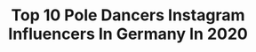 ---
title: Top 10 Pole Dancers Instagram Influencers In Germany In 2020
description: >-
  Find top pole dancers Instagram influencers in Germany in 2020. Most popular hashtags: #poledance #poledancer #dancer #photography.
platform: Instagram
hits: 51
text_top: Analyze the most popular Instagram influencers on inBeat.
text_bottom: Our database holds 51 Instagram influencers like this in Germany for you to collaborate.
profiles:
  - username: "pole_zerogravity_mia"
    fullname: >-
      POLE ARTIST - M I A  L A N G
    bio: >-
      🌎🥇 World Champion 2019 🥇🌎 PROFESSIONAL ARTIST & POLE DANCER 🇩🇪 🥇 NATIONALCHAMP 🥇🇩🇪 Ambassador: @dragonflybrand
    location: "Germany"
    followers: 41844
    engagement: 233
    commentsToLikes: 0.018481
    id: ck55pss4gbas40i11rji1ja41
    verified: false
    hashtags: ""
  - username: "rodeocowgirl2809"
    fullname: >-
      Carina Hinsche
    bio: >-
      Mein Ponyhof ❤️ Ronja 🐴 Chipsy - Crispy 🐴 Miss Cody Sue🐴 Spirit Son Peppy🐴 Shakira Sierra Sue 🐴 DS Spotted Shadow 🐴 Oxygens Pole Dancer 🐴 Whisky 🐶
    location: "Germany"
    followers: 19310
    engagement: 602
    commentsToLikes: 0.008273
    id: ck14h6gi28rvx0i19d5nrh15l
    verified: false
    hashtags: "#dancer, #horsephotographer, #sonnenaufgang, #myhorse"
  - username: "ch_art_photography"
    fullname: >-
      Claudia Steck
    bio: >-
      📸 international Photographer Aerial Art & Poledance & Acrobatic 📖Author of Shapes of Pole 🌎 www.chart-photography.de 📩 info@chart-photography.de
    location: "Germany"
    followers: 6885
    engagement: 839
    commentsToLikes: 0.049099
    id: ck8t4oeur7ipx0j783i3vg5rw
    verified: false
    hashtags: "#poisonivy, #poledance, #poledancerig, #aerialist"
  - username: "janavaleria"
    fullname: >-
      Jana Keuchel
    bio: >-
      Hannover 💖💜💙 📷 #kollektiv051 🍑 @weare_thinq JANA10
    location: "Germany"
    followers: 5818
    engagement: 1030
    commentsToLikes: 0.038156
    id: ck8t5u1sub9720j78kbg5ttoi
    verified: false
    hashtags: "#fitfamde, #gwl, #fitfam, #hannovergirl"
  - username: "carsontuna"
    fullname: >-
      Carsten Thun
    bio: >-
      PHOTOGRAPHER 📸 + GRAPHIC DESIGNER ✏️ HAMBURG / Olhão 🇵🇹 SECOND ACCOUNT: @roundtheworld_travels
    location: "Germany"
    followers: 28619
    engagement: 201
    commentsToLikes: 0.011647
    id: ck6u3sa18zl5k0j71imwjws3o
    verified: false
    hashtags: "#acrobatic, #pole, #dancer, #qsystem"
  - username: "latenighttalesphotography"
    fullname: >-
      LATE NIGHT TALES Photography
    bio: >-
      📸 International Pole/Dance/Aerial Photographer 📚 Author of POLEDANCE PASSION The Book 🖤 Be who you are! 🌱Vegan 🖊️ DM for bookings and collaborations!
    location: "Germany"
    followers: 7430
    engagement: 760
    commentsToLikes: 0.039902
    id: ck6tjs2033b7y0j71ibzmez1x
    verified: false
    hashtags: "#marioncrampe, #gothicgirl, #circuseverydamnday, #pdtrick"
  - username: "nadine_yvonne274"
    fullname: >-
      Nadine Yvonne
    bio: >-
      Let the sea set you free 🌊 🚒 🚑 👩🏼‍🚒 ❤ Pole dance ❤ Laufen ❤ 🏄🏼‍♀️⛵ 📍 Happy Place: Langeoog
    location: "Germany"
    followers: 5161
    engagement: 1902
    commentsToLikes: 0.035720
    id: ckap3p6ix3y8t0i78etltv976
    verified: false
    hashtags: "#bomberos, #photography, #cute, #poledancer"
  - username: "polenick"
    fullname: >-
      Teacher & Trainer
    bio: >-
      📩for workshops/online-classes - Cologne - 🏳️‍🌈 17.10 @intl.pinup.competition 👨🏼‍⚖️ 24.10 @pole_passion_hannover 07.11 @aerialandverticalfloorofart
    location: "Germany"
    followers: 28273
    engagement: 313
    commentsToLikes: 0.035782
    id: ck6tjrxfp3ayj0j71rjdu8lbj
    verified: false
    hashtags: "#polefun, #polemen, #poletrickoftheday, #poletraining"
  - username: "scorpionmind"
    fullname: >-
      Tanja I Food & Lifestyle
    bio: >-
      ❊ Vegan in Berlin ◎ Photographer ◉ Pole/Silks ◎ Acrobat @scorpionshape ◉ @vegandogkiwi ☞ Newest YT video
    location: "Germany"
    followers: 39849
    engagement: 247
    commentsToLikes: 0.032096
    id: ck0ttg5yu2kmi0i19houjjcc4
    verified: false
    hashtags: "#splits, #handstand, #porridge, #eatplantsnotfriends"
  - username: "crazy.heels.de"
    fullname: >-
      Crazy-Heels
    bio: >-
      Tag us #pdheels4you Exotic Heels / Plateau Heels / High Heels 👉 Visit our shop DE, AT, CH, EU
    location: "Germany"
    followers: 6123
    engagement: 506
    commentsToLikes: 0.006630
    id: ck9hbidefgyoh0j78ri2pi97c
    verified: false
    hashtags: "#pdheels4you, #poledancenation, #poledancer, #poledancefitness"
---